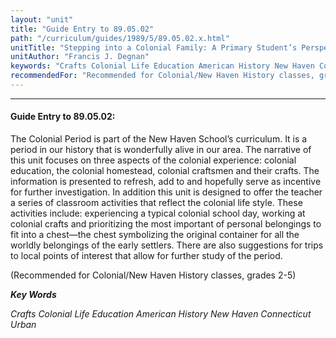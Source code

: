 ```yaml
---
layout: "unit"
title: "Guide Entry to 89.05.02"
path: "/curriculum/guides/1989/5/89.05.02.x.html"
unitTitle: "Stepping into a Colonial Family: A Primary Student’s Perspective of Colonial Crafts, Customs and Traditions"
unitAuthor: "Francis J. Degnan"
keywords: "Crafts Colonial Life Education American History New Haven Connecticut Urban"
recommendedFor: "Recommended for Colonial/New Haven History classes, grades 2-5"
---
```

<body>
<hr/>
 <h4>
  Guide Entry to 89.05.02:
 </h4>
 The Colonial Period is part of the New Haven School’s curriculum. It is a period in our history that is wonderfully alive in our area. The narrative of this unit focuses on three aspects of the colonial experience: colonial education, the colonial homestead, colonial craftsmen and their crafts. The information is presented to refresh, add to and hopefully serve as incentive for further investigation. In addition this unit is designed to offer the teacher a series of classroom activities that reflect the colonial life style. These activities include: experiencing a typical colonial school day, working at colonial crafts and prioritizing the most important of personal belongings to fit into a chest—the chest symbolizing the original container for all the worldly belongings of the early settlers. There are also suggestions for trips to local points of interest that allow for further study of the period.
 <p>
  (Recommended for Colonial/New Haven History classes, grades 2-5)
 </p>
<p>
  <b>
   <i>
    Key Words
   </i>
  </b>
  <br/>
 </p>
 <p>
  <i>
   Crafts Colonial Life Education American History New Haven Connecticut Urban
  </i>
 </p>

</body>